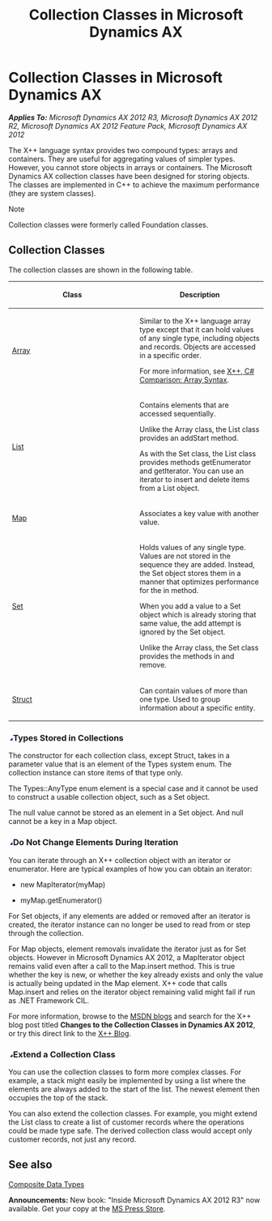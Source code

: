 ﻿---
title: Collection Classes in Microsoft Dynamics AX
TOCTitle: Collection Classes in Microsoft Dynamics AX
ms:assetid: 61195575-76c6-43ee-a193-8f8a3148fc69
ms:mtpsurl: https://msdn.microsoft.com/en-us/library/Aa608508(v=AX.60)
ms:contentKeyID: 35244523
ms.date: 05/18/2015
mtps_version: v=AX.60
---

# Collection Classes in Microsoft Dynamics AX 


_**Applies To:** Microsoft Dynamics AX 2012 R3, Microsoft Dynamics AX 2012 R2, Microsoft Dynamics AX 2012 Feature Pack, Microsoft Dynamics AX 2012_

The X++ language syntax provides two compound types: arrays and containers. They are useful for aggregating values of simpler types. However, you cannot store objects in arrays or containers. The Microsoft Dynamics AX collection classes have been designed for storing objects. The classes are implemented in C++ to achieve the maximum performance (they are system classes).


> [!NOTE]
> <P>Collection classes were formerly called Foundation classes.</P>



## Collection Classes

The collection classes are shown in the following table.

<table>
<colgroup>
<col style="width: 50%" />
<col style="width: 50%" />
</colgroup>
<thead>
<tr class="header">
<th><p>Class</p></th>
<th><p>Description</p></th>
</tr>
</thead>
<tbody>
<tr class="odd">
<td><p><a href="https://msdn.microsoft.com/en-us/library/gg802677(v=ax.60)">Array</a></p></td>
<td><p>Similar to the X++ language array type except that it can hold values of any single type, including objects and records. Objects are accessed in a specific order.</p>
<p>For more information, see <a href="x-csharp-comparison-array-syntax.md">X++, C# Comparison: Array Syntax</a>.</p></td>
</tr>
<tr class="even">
<td><p><a href="https://msdn.microsoft.com/en-us/library/gg921795(v=ax.60)">List</a></p></td>
<td><p>Contains elements that are accessed sequentially.</p>
<p>Unlike the Array class, the List class provides an addStart method.</p>
<p>As with the Set class, the List class provides methods getEnumerator and getIterator. You can use an iterator to insert and delete items from a List object.</p></td>
</tr>
<tr class="odd">
<td><p><a href="https://msdn.microsoft.com/en-us/library/gg911868(v=ax.60)">Map</a></p></td>
<td><p>Associates a key value with another value.</p></td>
</tr>
<tr class="even">
<td><p><a href="https://msdn.microsoft.com/en-us/library/gg957720(v=ax.60)">Set</a></p></td>
<td><p>Holds values of any single type. Values are not stored in the sequence they are added. Instead, the Set object stores them in a manner that optimizes performance for the in method.</p>
<p>When you add a value to a Set object which is already storing that same value, the add attempt is ignored by the Set object.</p>
<p>Unlike the Array class, the Set class provides the methods in and remove.</p></td>
</tr>
<tr class="odd">
<td><p><a href="https://msdn.microsoft.com/en-us/library/gg926473(v=ax.60)">Struct</a></p></td>
<td><p>Can contain values of more than one type. Used to group information about a specific entity.</p></td>
</tr>
</tbody>
</table>


### ![Aa608508.collapse\_all(en-us,AX.60).gif](images/Gg863931.collapse_all(en-us,AX.60).gif "Aa608508.collapse_all(en-us,AX.60).gif")Types Stored in Collections

The constructor for each collection class, except Struct, takes in a parameter value that is an element of the Types system enum. The collection instance can store items of that type only.

The Types::AnyType enum element is a special case and it cannot be used to construct a usable collection object, such as a Set object.

The null value cannot be stored as an element in a Set object. And null cannot be a key in a Map object.

### ![Aa608508.collapse\_all(en-us,AX.60).gif](images/Gg863931.collapse_all(en-us,AX.60).gif "Aa608508.collapse_all(en-us,AX.60).gif")Do Not Change Elements During Iteration

You can iterate through an X++ collection object with an iterator or enumerator. Here are typical examples of how you can obtain an iterator:

  - new MapIterator(myMap)

  - myMap.getEnumerator()

For Set objects, if any elements are added or removed after an iterator is created, the iterator instance can no longer be used to read from or step through the collection.

For Map objects, element removals invalidate the iterator just as for Set objects. However in Microsoft Dynamics AX 2012, a MapIterator object remains valid even after a call to the Map.insert method. This is true whether the key is new, or whether the key already exists and only the value is actually being updated in the Map element. X++ code that calls Map.insert and relies on the iterator object remaining valid might fail if run as .NET Framework CIL.

For more information, browse to the [MSDN blogs](http://blogs.msdn.com/) and search for the X++ blog post titled **Changes to the Collection Classes in Dynamics AX 2012**, or try this direct link to the [X++ Blog](http://blogs.msdn.com/b/x/).

### ![Aa608508.collapse\_all(en-us,AX.60).gif](images/Gg863931.collapse_all(en-us,AX.60).gif "Aa608508.collapse_all(en-us,AX.60).gif")Extend a Collection Class

You can use the collection classes to form more complex classes. For example, a stack might easily be implemented by using a list where the elements are always added to the start of the list. The newest element then occupies the top of the stack.

You can also extend the collection classes. For example, you might extend the List class to create a list of customer records where the operations could be made type safe. The derived collection class would accept only customer records, not just any record.

## See also

[Composite Data Types](composite-data-types.md)

  
**Announcements:** New book: "Inside Microsoft Dynamics AX 2012 R3" now available. Get your copy at the [MS Press Store](https://www.microsoftpressstore.com/store/inside-microsoft-dynamics-ax-2012-r3-9780735685109).

